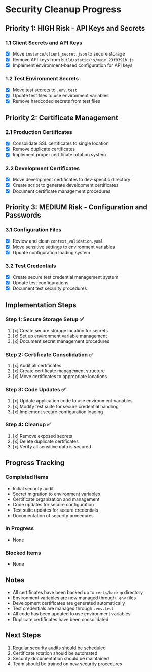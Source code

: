 # Security Cleanup Progress

## Priority 1: HIGH Risk - API Keys and Secrets
### 1.1 Client Secrets and API Keys
- [x] Move `instance/client_secret.json` to secure storage
- [x] Remove API keys from `build/static/js/main.23f9391b.js`
- [x] Implement environment-based configuration for API keys

### 1.2 Test Environment Secrets
- [x] Move test secrets to `.env.test`
- [x] Update test files to use environment variables
- [x] Remove hardcoded secrets from test files

## Priority 2: Certificate Management
### 2.1 Production Certificates
- [x] Consolidate SSL certificates to single location
- [x] Remove duplicate certificates
- [x] Implement proper certificate rotation system

### 2.2 Development Certificates
- [x] Move development certificates to dev-specific directory
- [x] Create script to generate development certificates
- [x] Document certificate management procedures

## Priority 3: MEDIUM Risk - Configuration and Passwords
### 3.1 Configuration Files
- [x] Review and clean `context_validation.yaml`
- [x] Move sensitive settings to environment variables
- [x] Update configuration loading system

### 3.2 Test Credentials
- [x] Create secure test credential management system
- [x] Update test configurations
- [x] Document test security procedures

## Implementation Steps

### Step 1: Secure Storage Setup ✅
1. [x] Create secure storage location for secrets
2. [x] Set up environment variable management
3. [x] Document secret management procedures

### Step 2: Certificate Consolidation ✅
1. [x] Audit all certificates
2. [x] Create certificate management structure
3. [x] Move certificates to appropriate locations

### Step 3: Code Updates ✅
1. [x] Update application code to use environment variables
2. [x] Modify test suite for secure credential handling
3. [x] Implement secure configuration loading

### Step 4: Cleanup ✅
1. [x] Remove exposed secrets
2. [x] Delete duplicate certificates
3. [x] Verify all sensitive data is secured

## Progress Tracking

### Completed Items
- Initial security audit
- Secret migration to environment variables
- Certificate organization and management
- Code updates for secure configuration
- Test suite updates for secure credentials
- Documentation of security procedures

### In Progress
- None

### Blocked Items
- None

## Notes
- All certificates have been backed up to `certs/backup` directory
- Environment variables are now managed through `.env` files
- Development certificates are generated automatically
- Test credentials are managed through `.env.test`
- All code has been updated to use environment variables
- Duplicate certificates have been consolidated

## Next Steps
1. Regular security audits should be scheduled
2. Certificate rotation should be automated
3. Security documentation should be maintained
4. Team should be trained on new security procedures 